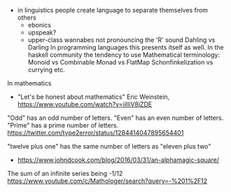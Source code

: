 - in linguistics people create language to separate themselves from others
	- ebonics
	- upspeak?
	- upper-class wannabes not pronouncing the 'R' sound
		Dahling vs Darling
In programming languages this presents itself as well.
	In the haskell community the tendency to use Mathematical terminology:
		Monoid vs Combinable
		Monad vs FlatMap
		Schonfinkelization vs currying
etc.

In mathematics
- "Let's be honest about mathematics" Eric Weinstein, https://www.youtube.com/watch?v=iilIiV8jZDE


"Odd" has an odd number of letters.
"Even" has an even number of letters.
"Prime" has a prime number of letters.
https://twitter.com/type2error/status/1284414047895654401

"twelve plus one" has the same number of letters as "eleven plus two"

- https://www.johndcook.com/blog/2016/03/31/an-alphamagic-square/


The sum of an infinite series being -1/12
	https://www.youtube.com/c/Mathologer/search?query=-%201%2F12